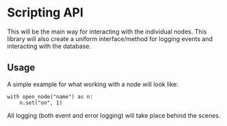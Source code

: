 Scripting API
=============

This will be the main way for interacting with the individual nodes. This
library will also create a uniform interface/method for logging events and
interacting with the database.

Usage
-----

A simple example for what working with a node will look like:

    with open_node("name") as n:
        n.set("on", 1)

All logging (both event and error logging) will take place behind the scenes.



